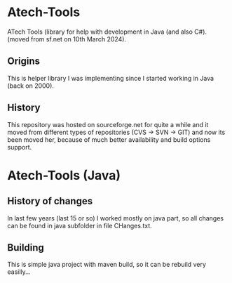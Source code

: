 # Atech-Tools
ATech Tools (library for help with development in Java (and also C#). (moved from sf.net on 10th March 2024).

## Origins
This is helper library I was implementing since I started working in Java (back on 2000). 

## History
This repository was hosted on sourceforge.net for quite a while and it moved from different types of repositories 
(CVS -> SVN -> GIT) and now its been moved her, because of much better availability and build options support.

# Atech-Tools (Java)

## History of changes 
In last few years (last 15 or so) I worked mostly on java part, so all changes can be found in java subfolder in 
file CHanges.txt.

## Building
This is simple java project with maven build, so it can be rebuild very easilly... 

